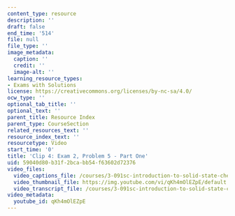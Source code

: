 ```yaml
---
content_type: resource
description: ''
draft: false
end_time: '514'
file: null
file_type: ''
image_metadata:
  caption: ''
  credit: ''
  image-alt: ''
learning_resource_types:
- Exams with Solutions
license: https://creativecommons.org/licenses/by-nc-sa/4.0/
ocw_type: ''
optional_tab_title: ''
optional_text: ''
parent_title: Resource Index
parent_type: CourseSection
related_resources_text: ''
resource_index_text: ''
resourcetype: Video
start_time: '0'
title: 'Clip 4: Exam 2, Problem 5 - Part One'
uid: 59040d80-b31f-2bca-bb54-f63602d72376
video_files:
  video_captions_file: /courses/3-091sc-introduction-to-solid-state-chemistry-fall-2010/ab503c2e81a45d4dbda0b2427743e42e_qKh4mOlEZpE.vtt
  video_thumbnail_file: https://img.youtube.com/vi/qKh4mOlEZpE/default.jpg
  video_transcript_file: /courses/3-091sc-introduction-to-solid-state-chemistry-fall-2010/4c7e49f876d4f062f18da68265842a78_qKh4mOlEZpE.pdf
video_metadata:
  youtube_id: qKh4mOlEZpE
---
```

